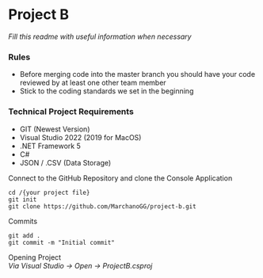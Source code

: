 # Project B

*Fill this readme with useful information when necessary*

### Rules
* Before merging code into the master branch you should have your code reviewed by at least one other team member
* Stick to the coding standards we set in the beginning


### Technical Project Requirements 
* GIT (Newest Version)
* Visual Studio 2022 (2019 for MacOS)
* .NET Framework 5
* C#
* JSON / .CSV (Data Storage)

Connect to the GitHub Repository and clone the Console Application
```
cd /{your project file}
git init
git clone https://github.com/MarchanoGG/project-b.git
```

Commits
```
git add .
git commit -m "Initial commit"
```

Opening Project<br>
*Via Visual Studio -> Open -> ProjectB.csproj*

